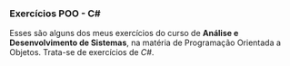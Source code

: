 ### Exercícios POO - C#

Esses são alguns dos meus exercícios do curso de **Análise e Desenvolvimento de Sistemas**, na matéria de Programação Orientada a Objetos. Trata-se de exercícios de _C#_.